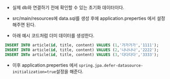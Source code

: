- 실제 db와 연결하기 전에 확인할 수 있는 초기화 데이터이다.
- src/main/resources에 data.sql를 생성 후에 application.preperties 에서 설정해주면 된다.

- 아래 예시 코드처럼 더미 데이터를 생성한다.
```sql
INSERT INTO article(id, title, content) VALUES (1,'가가가가','1111');  
INSERT INTO article(id, title, content) VALUES (2,'나나나나','2222');  
INSERT INTo article(id, title, content) VALUES (3,'다다다다','3333');
```

- 이후 application.preperties 에서 `spring.jpa.defer-datasource-initialization=true`설정을 해준다.